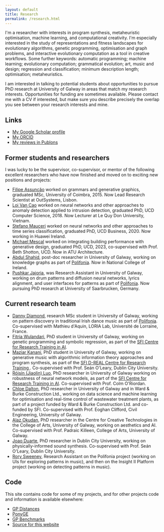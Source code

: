 ```yaml
---
layout: default
title: Research
permalink: /research.html
---
```


I'm a researcher with interests in program synthesis, metaheuristic optimisation,
machine learning, and computational creativity. I'm
especially interested in the study of representations and fitness
landscapes for evolutionary algorithms, genetic programming,
optimisation and graph problems, and interactive evolutionary
computation as a tool in creative workflows. Some further keywords: automatic programming; machine learning;
evolutionary computation; grammatical evolution; art, music and design; regression and
classification; minimum description length; optimisation;
metaheuristics.

I am interested in talking to potential students about opportunities
to pursue PhD research at University of Galway in areas that match my research
interests. Opportunities for 
funding are sometimes available. Please contact me with a CV if interested, but make sure you describe precisely the overlap you see between your research interests and mine.


## Links

* [My Google Scholar profile](https://scholar.google.com/citations?user=nKNOv8oAAAAJ&hl=en)
* [My ORCID](http://orcid.org/0000-0002-1402-6995)
* [My reviews in Publons](https://publons.com/author/402776/james-mcdermott)

## Former students and researchers

I was lucky to be the supervisor, co-supervisor, or mentor of the following excellent researchers who have now finished and moved on to exciting new positions and projects:

* [Filipe Assunção](https://scholar.google.com/citations?user=qg-jmM4AAAAJ&hl=en&oi=ao) worked on grammars and generative graphics, graduated MSc, University of Coimbra, 2015. Now Lead Research Scientist at OutSystems, Lisbon.
* [Loi Van Cao](https://scholar.google.com/citations?user=7A6srrQAAAAJ&hl=en) worked on neural networks and other approaches to anomaly detection applied to intrusion detection, graduated PhD, UCD Computer Science, 2018. Now Lecturer at Le Quy Don University, Vietnam.
* [Stefano Mauceri](https://scholar.google.com/citations?hl=en&user=386TpcYAAAAJ) worked on neural networks and other approaches to time series classification, graduated PhD, UCD Business, 2020. Now working in Huawei Ireland.
* [Michael Mescal](https://www.irishtimes.com/business/technology/en-perium-makes-life-a-lot-easier-for-building-professionals-1.3328762) worked on integrating building performance with generative design, graduated PhD, UCD, 2023, co-supervised with Prof. Beth Shotton, UCD. Now in ATU Architecture.
* [Abdul Shahid](https://scholar.google.com/citations?user=gOjuEUgAAAAJ&hl=en&oi=ao), post-doc researcher in University of Galway, working on knowledge graphs as part of [Polifonia](https://polifonia-project.eu/). Now in National College of Ireland.
* [Pushkar Jajoria](https://ch.linkedin.com/in/pushkar-jajoria), was Research Assistant in University of Galway, working on drum patterns and diffusion neural networks, lyrics alignment, and user interfaces for patterns as part of [Polifonia](https://polifonia-project.eu/). Now pursuing PhD research at University of Saarbrucken, Germany.


## Current research team

* [Danny Diamond](https://dannydiamond.ie/), research MSc student in University of Galway, working on pattern discovery in traditional Irish dance music as part of [Polifonia](https://polifonia-project.eu/). Co-supervised with Mathieu d'Aquin, LORIA Lab, Université de Lorraine, France.
* [Fitria Wulandari](https://fitriaramlan.github.io/Portfolio/), PhD student in University of Galway, working on genetic programming and symbolic regression, as part of the [SFI Centre for Research Training in AI](https://www.crt-ai.ie/).
* [Maziar Kanani](https://soundcloud.com/maziar-kanani), PhD student in University of Galway, working on generative music with algorithmic information theory approaches and program synthesis, as part of the [SFI D-REAL Centre for Research Training ](https://d-real.ie/). Co-supervised with Prof. Seán O'Leary, Dublin City University.
* [Róisín (Jiaolin) Luo](https://scholar.google.com/citations?hl=en&user=X33n9mAAAAAJ), PhD researcher in University of Galway working on robustness of neural network models, as part of the [SFI Centre for Research Training in AI](https://www.crt-ai.ie/). Co-supervised with Prof. Colm O'Riordan.
* [Chloe Dalton](https://www.linkedin.com/in/chloe-dalton-b87747206/), PhD researcher in University of Galway and in Ward & Burke Construction Ltd., working on data science and machine learning for optimisation and real-time control of wastewater treatment plants, as part of a project funded by Ward & Burke Construction Ltd. and co-funded by SFI. Co-supervised with Prof. Eoghan Clifford, Civil Engineering, University of Galway.
* [Alaz Okudan](https://scholar.google.com/citations?user=0UXcs0kAAAAJ), PhD researcher in the Centre for Creative Technologies in the College of Arts, University of Galway, working on aesthetics and AI. Co-supervised with Prof. Padraic Killeen, College of Arts, University of Galway.
* [Joao Duarte](https://d-real.ie/portfolio-item/joao-duarte/), PhD researcher in Dublin City University, working on physically-informed sound synthesis. Co-supervised with Prof. Seán O'Leary, Dublin City University.
* [Rory Sweeney](https://www.linkedin.com/in/rory-sweeney-3985448a/?originalSubdomain=ie), Research Assistant on the Polifonia project (working on UIs for exploring patterns in music), and then on the Insight II Platform project (working on detecting patterns in music).


## Code

This site contains code for some of my projects, and for other
projects code and information is available elsewhere:

* [GP Distances](https://github.com/jmmcd/GPDistance)
* [PonyGE](http://ponyge.googlecode.com)
* [GP Benchmarks](http://gpbenchmarks.org/)
* [Source for this website](https://github.com/jmmcd/jmmcd.github.com)
